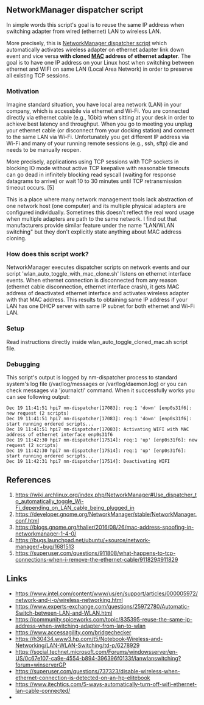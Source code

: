 ## NetworkManager dispatcher script
In simple words this script's goal is to reuse the same IP address when switching adapter from wired (ethernet) LAN to wireless LAN.

More precisely, this is [NetworkManager dispatcher script](https://wiki.archlinux.org/index.php/NetworkManager#Use_dispatcher_to_automatically_toggle_Wi-Fi_depending_on_LAN_cable_being_plugged_in) which automatically activates wireless adapter on ethernet adapter link down event and vice versa **with cloned [MAC](https://en.wikipedia.org/wiki/MAC_address) address of ethernet adapter**. The goal is to have one IP address on your Linux host when switching between ethernet and WIFI on same LAN (Local Area Network) in order to preserve all existing TCP sessions.

### Motivation
Imagine standard situation, you have local area network (LAN) in your company, which is accessbile via  ethernet and Wi-Fi. You are connected directly via ethernet cable (e.g., 1Gbit) when sitting at your desk in order to achieve best latency and throughput. When you go to meeting you unplug your ethernet cable (or disconnect from your docking station) and connect to the same LAN via Wi-Fi. Unfortunately you get different IP address via Wi-Fi and many of your running remote sessions (e.g., ssh, sftp) die and needs to be manually reopen.

More precisely, applications using TCP sessions with TCP sockets in blocking IO mode without active TCP keepalive with reasonable timeouts can go dead in infinitely blocking read syscall (waiting for response datagrams to arrive) or wait 10 to 30 minutes until TCP retransmission timeout occurs. [5]

This is a place where many network management tools lack abstraction of one network host (one computer) and its multiple physical adapters are configured individually. Sometimes this doesn't reflect the real word usage when multiple adapters are path to the same network.  I find out that manufacturers provide similar feature under the name "LAN/WLAN switching" but they don't explicitly state anything about MAC address cloning.

### How does this script work?
NetworkManager executes dispatcher scripts on network events and our script 'wlan_auto_toggle_with_mac_clone.sh' listens on ethernet interface events. When ethernet connection is disconnected from any reason (ethernet cable disconnection, ethernet interface crash), it gets MAC address of deactivated ethernet interface and activates wireless adapter with that MAC address. This results to obtaining same IP address if your LAN has one DHCP server with same IP subnet for both ethernet and Wi-Fi LAN.

### Setup
Read instructions directly inside wlan_auto_toggle_cloned_mac.sh script file.

### Debugging
This script's output is logged by nm-dispatcher process to standard system's log file (/var/log/messages or /var/log/daemon.log) or you can check messages via 'journalctl' command.
When it successfully works you can see following output:
```
Dec 19 11:41:51 hpi7 nm-dispatcher[17083]: req:1 'down' [enp0s31f6]: new request (2 scripts)
Dec 19 11:41:51 hpi7 nm-dispatcher[17083]: req:1 'down' [enp0s31f6]: start running ordered scripts...
Dec 19 11:41:51 hpi7 nm-dispatcher[17083]: Activating WIFI with MAC address of ethernet interface enp0s31f6
Dec 19 11:42:30 hpi7 nm-dispatcher[17514]: req:1 'up' [enp0s31f6]: new request (2 scripts)
Dec 19 11:42:30 hpi7 nm-dispatcher[17514]: req:1 'up' [enp0s31f6]: start running ordered scripts...
Dec 19 11:42:31 hpi7 nm-dispatcher[17514]: Deactivating WIFI
```

## References
1. https://wiki.archlinux.org/index.php/NetworkManager#Use_dispatcher_to_automatically_toggle_Wi-Fi_depending_on_LAN_cable_being_plugged_in
2. https://developer.gnome.org/NetworkManager/stable/NetworkManager.conf.html
3. https://blogs.gnome.org/thaller/2016/08/26/mac-address-spoofing-in-networkmanager-1-4-0/
4. https://bugs.launchpad.net/ubuntu/+source/network-manager/+bug/1681513
5. https://superuser.com/questions/911808/what-happens-to-tcp-connections-when-i-remove-the-ethernet-cable/911829#911829

## Links
* https://www.intel.com/content/www/us/en/support/articles/000005972/network-and-i-o/wireless-networking.html
* https://www.experts-exchange.com/questions/25972780/Automatic-Switch-between-LAN-and-WLAN.html
* https://community.spiceworks.com/topic/835395-reuse-the-same-ip-address-when-switching-adapter-from-lan-to-wlan
* https://www.accessagility.com/bridgechecker
* https://h30434.www3.hp.com/t5/Notebook-Wireless-and-Networking/LAN-WLAN-Switching/td-p/6278929
* https://social.technet.microsoft.com/Forums/windowsserver/en-US/0c67e107-ca9e-4554-b894-396396f0133f/lanwlanswitching?forum=winserverGP
* https://superuser.com/questions/737323/disable-wireless-when-ethernet-connection-is-detected-on-an-hp-elitebook
* https://www.itechtics.com/5-ways-automatically-turn-off-wifi-ethernet-lan-cable-connected/
* 
